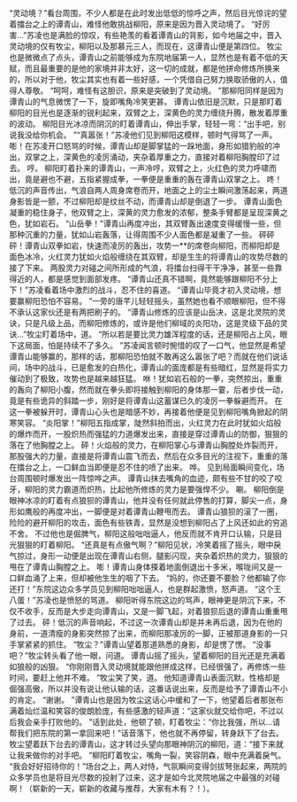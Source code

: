 “灵动境？”看台周围，不少人都是在此时发出低低的惊呼之声，然后目光惊诧的望着擂台之上的谭青山，难怪他敢挑战柳阳，原来是因为晋入灵动境了。
“好厉害...”苏凌也是满脸的惊叹，有些艳羡的看着谭青山的背影，如今地届之中，晋入灵动境的仅有牧尘，柳阳以及那慕元三人，而现在，这谭青山便是第四位。
牧尘也是微微点了点头，谭青山之前能够成为东院地届第一人，显然也是有着不低的天赋，而且最重要的是他的家境并非太好，这一切的成就，都是他拼命修炼所换来的，所以对于他，牧尘其实也有着一些好感，一个凭借自己努力换取骄傲的人，值得人尊敬。
“呵呵，难怪有这胆识，原来是突破到了灵动境。
”那柳阳同样是因为谭青山的气息微愣了一下，旋即嘴角冷笑更甚。
谭青山依旧是沉默，只是那盯着柳阳的目光也是逐渐的锐利起来，双臂之上，深黄色的灵力缠绕升腾，散发着厚重的波动。
柳阳目光冰凉而阴沉的盯着谭青山，伸出手掌，轻轻一弯：“出手吧，别说我没给你机会。
”“真嚣张！”苏凌他们见到柳阳这模样，顿时气得骂了一声。
嘭！在苏凌开口怒骂的时候，谭青山却是脚掌猛的一跺地面，身形如猎豹般的冲出，双掌之上，深黄色的凌厉涌动，夹杂着厚重之力，直接对着柳阳胸膛印了过去。
哼。
柳阳盯着扑来的谭青山，一声冷哼，双臂之上，火红色的灵力呼啸而出，竟是避也不避，五指紧握成拳，一拳便是重重的轰在谭青山双掌之上。
咚！低沉的声音传出，气浪自两人周身席卷而开，地面之上的尘土瞬间激荡起来，两道身影皆是一颤，不过柳阳却是纹丝不动，而谭青山却是倒退了一步。
谭青山面色凝重的稳住身子，他双臂之上，深黄的灵力愈发的浓郁，整条手臂都是呈现深黄之色，犹如岩石。
“山岳拳！”谭青山再度冲出，其双臂轰出速度变得缓慢一些，但那种沉重的力量，犹如山岩轰落，让得周围不少人面色都是凝重了一些。
砰砰砰！谭青山双拳如岩，快速而凌厉的轰出，攻势一**的席卷向柳阳，而柳阳却是面色冰冷，火红灵力犹如火焰般缠绕在其双臂，却是生生的将谭青山的攻势尽数的接了下来。
两股灵力对碰之间所形成的气浪，将擂台扫得干干净净，甚至一些靠得近的人，都是感觉到面部发疼。
“谭青山还真不错啊，竟然能够跟柳阳不分上下！”苏凌看着场中激烈的战斗，忍不住的喜道。
“谭青山毕竟才初入灵动境，想要赢柳阳恐怕不容易。
”一旁的唐芊儿轻轻摇头，虽然她也看不顺眼柳阳，但不得不承认这家伙还是有两把刷子的。
“谭青山修炼的应该是山岳决，这是北灵院的灵诀，只是凡级上品，而柳阳修炼的，或许是他们柳域的炎阳功，这是灵级下品的灵诀...”牧尘盯着场中，道。
“所以若是要比灵力雄浑程度的话，还是柳阳占上风，眼下这局面，怕是持续不了多久。
”苏凌闻言顿时惋惜的叹了一口气，他显然是希望谭青山能够赢的，那样的话，那柳阳恐怕就不敢再这么嚣张了吧？而就在他们说话间，场中的战斗，已是愈发的白热化，谭青山的面庞都是有些暗红，显然是将实力催动到了极致，攻势也是越来越狂猛。
咻！犹如岩石般的一拳，突然掠出，重重的轰向了柳阳小腹，然而就在拳头即将接触到柳阳的身体那一霎，后者步伐一动，竟是有些诡异的斜踏一步，刚好是将谭青山这蓄谋已久的凌厉一拳躲避而开。
在这一拳被躲开时，谭青山心头也是暗感不妙，再接着他便是见到柳阳嘴角掀起的阴寒笑容。
“炎阳掌！”柳阳五指成掌，陡然斜拍而出，火红灵力在此时犹如火焰般的爆炸而开，一股炽热而强猛的力道爆发出来，直接是穿过谭青山的防御，狠狠的落在了他胸膛之上。
砰！火焰般的灵力，在柳阳掌心与谭青山胸膛处炸裂而开，那股强大的力量，直接是将谭青山震飞而去，然后在众多目光的注视下，重重的落在擂台之上，一口鲜血当即便是忍不住的喷了出来。
哗。
见到局面瞬间变化，场台周围顿时爆发出一阵惊哗之声。
谭青山抹去嘴角的血迹，颇有些不甘的咬了咬牙，柳阳的灵力霸道而炽热，比起他所修炼的灵力是要强悍不少。
唰。
柳阳倒是眼神冰凉的盯着有点狼狈的谭青山，他并没有任何就此停售的打算，脚尖一点，身形如鹰般的再度冲出，一脚便是对着谭青山鞭甩而去。
谭青山狼狈的滚了一圈，险险的避开柳阳的攻击，面色有些铁青，显然是没想到柳阳占了上风还如此的穷追不舍。
不过他也是倔脾气，柳阳这般咄咄逼人，他反而就不肯开口认输，只是目光狠狠的盯着柳阳。
“还真是有点傲气啊？”柳阳见状，冷笑着摇了摇头，眼中戾气掠过，身形一动便是出现在谭青山右侧，腿影闪现，夹杂着炽热的灵力，狠狠的甩在了谭青山胸膛之上。
嘭！谭青山身体搽着地面倒退出十多米，喉咙间又是一口鲜血涌了上来，但却被他生生的咽了下去。
“妈的，你还要不要脸？他都输了你还打！”东院这边众多学员见到柳阳咄咄逼人，也是群起激愤，怒声道。
“这个王八蛋！”苏凌也是愤怒的骂道。
柳阳听得东院这边的骂声，眼神更是阴沉下来，不仅不收手，反而是大步走向谭青山，又是一脚飞起，对着狼狈后退的谭青山重重甩了过去。
砰！低沉的声音响起，不过这一次谭青山却是并未再后退，因为在他的身前，一道清瘦的身影突然掠了出来，而柳阳那凌厉的一脚，正被那道身影的一只手掌紧紧的抓住。
“牧尘？”谭青山望着那道熟悉的身影，却是愣了愣。
“没事吧？”牧尘转头看了他一眼，问道。
谭青山摇了摇头，望着柳阳的目光还是充满着如狼般的凶狠。
“你刚刚晋入灵动境就能跟他拼成这样，已经很强了，再修炼一些时间，要赶上他并不难。
”牧尘笑了笑，道。
他知道谭青山表面沉默，性格却是倔强高傲，所以并没有说让他认输的话，这番话说出来，反而是给予了谭青山不小的肯定。
“谢谢。
”谭青山也是因为牧尘这话心中缓和了一下，他望着后者那张布满着灿烂温和笑容的俊朗脸庞，有些感激的轻声道：“这家伙就交给你吧，不过以后我会亲手打败他的。
”话到此处，他顿了顿，盯着牧尘：“你比我强，所以...请帮我们把东院的第一拿回来吧！”话音落下，他也就不再停留，转身跃下了台去。
牧尘望着跃下台去的谭青山，这才转过头望向那眼神阴沉的柳阳，道：“接下来就让我来做你的对手吧。
”柳阳盯着牧尘，嘴角一裂，笑容阴森，眼中充满着戾气。
“我会好好招待你的！”场台之上，两人对恃，气氛瞬间变得剑拔弩张起来，两院的众多学员也是将目光尽数的投射了过来，这才是如今北灵院地届之中最强的对碰啊！（崭新的一天，崭新的收藏与推荐，大家有木有？！）。
